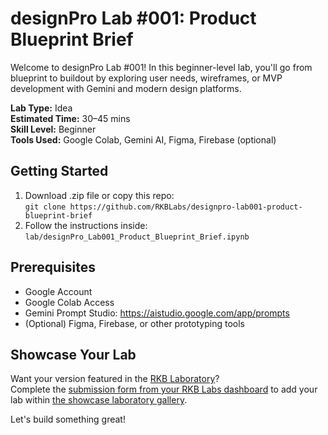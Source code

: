 # designPro Lab #001: Product Blueprint Brief

Welcome to designPro Lab #001! In this beginner-level lab, you'll go from blueprint to buildout by exploring user needs, wireframes, or MVP development with Gemini and modern design platforms.

**Lab Type:** Idea  
**Estimated Time:** 30–45 mins  
**Skill Level:** Beginner  
**Tools Used:** Google Colab, Gemini AI, Figma, Firebase (optional)

## Getting Started
1. Download .zip file or copy this repo:  
   `git clone https://github.com/RKBLabs/designpro-lab001-product-blueprint-brief`
2. Follow the instructions inside:  
   `lab/designPro_Lab001_Product_Blueprint_Brief.ipynb`

## Prerequisites
- Google Account
- Google Colab Access
- Gemini Prompt Studio: https://aistudio.google.com/app/prompts
- (Optional) Figma, Firebase, or other prototyping tools

## Showcase Your Lab
Want your version featured in the [RKB Laboratory](https://labs.rkblueprints.com/projects)?  
Complete the [submission form from your RKB Labs dashboard](https://labs.rkblueprints.com/dashboard) to add your lab within [the showcase laboratory gallery](https://labs.rkblueprints.com/projects).

Let's build something great!
